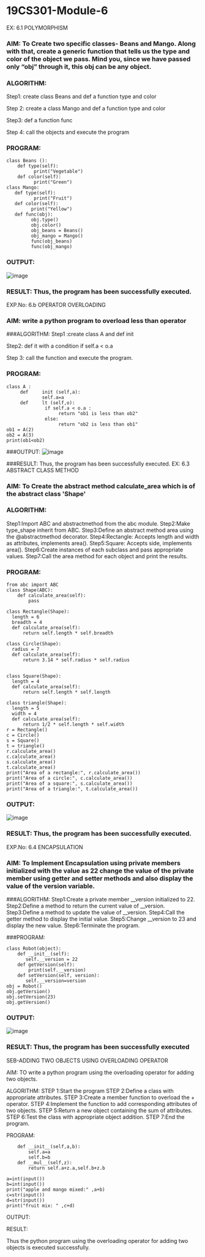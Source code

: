# 19CS301-Module-6
EX: 6.1   POLYMORPHISM

### AIM: To Create two specific classes- Beans and Mango. Along with that, create a generic function that tells us the type and color of the object we pass. Mind you, since we have passed only “obj” through it, this obj can be any object.

### ALGORITHM:
Step1: create class Beans and def a function type and color

Step 2: create a class Mango and def a function type and color

Step3: def a function func

Step 4: call the objects and execute the program

### PROGRAM:
```
class Beans ():
    def type(self):   
          print("Vegetable")
    def color(self):
          print("Green")
class Mango:
   def type(self):
          print("Fruit")
   def color(self):
         print("Yellow")
   def func(obj):
         obj.type()
         obj.color()
         obj_beans = Beans()
         obj_mango = Mango()
         func(obj_beans)
         func(obj_mango)
```
### OUTPUT:
![image](https://github.com/user-attachments/assets/b41a3e12-896b-4f6c-a9b2-19045a5088f9)


### RESULT: Thus, the program has been successfully executed.

EXP.No: 6.b OPERATOR OVERLOADING

### AIM: write a python program to overload less than operator
###ALGORITHM:
Step1 :create class A and def init	 

Step2: def it	with a condition if self.a < o.a 

Step 3: call the function and execute the program.
### PROGRAM:
```
class A :
     def     init (self,a):
             self.a=a
     def     lt (self,o):
              if self.a < o.a :
                   return "ob1 is less than ob2"
              else:
                   return "ob2 is less than ob1"
ob1 = A(2)
ob2 = A(3)
print(ob1<ob2)
```
###OUTPUT:
![image](https://github.com/user-attachments/assets/dae03d17-1004-424e-a179-ef62fd2681bd)



###RESULT: Thus, the program has been successfully executed.
EX: 6.3 ABSTRACT CLASS METHOD

### AIM: To Create the abstract method calculate_area which is of the abstract class 'Shape'

### ALGORITHM:
Step1:Import ABC and abstractmethod from the abc module.
Step2:Make type_shape inherit from ABC.
Step3:Define an abstract method area using the @abstractmethod decorator.
Step4:Rectangle: Accepts length and width as attributes, implements area().
Step5:Square: Accepts side, implements area().
Step6:Create instances of each subclass and pass appropriate values.
Step7:Call the area method for each object and print the results.

### PROGRAM:
```
from abc import ABC
class Shape(ABC):
    def calculate_area(self):
        pass

class Rectangle(Shape):
  length = 6
  breadth = 4
  def calculate_area(self):
      return self.length * self.breadth

class Circle(Shape):
  radius = 7
  def calculate_area(self):
      return 3.14 * self.radius * self.radius


class Square(Shape):
  length = 4
  def calculate_area(self):
      return self.length * self.length

class triangle(Shape):
  length = 5
  width = 4
  def calculate_area(self):
      return 1/2 * self.length * self.width
r = Rectangle()
c = Circle()
s = Square() 
t = triangle()
r.calculate_area()
c.calculate_area()
s.calculate_area()
t.calculate_area()
print("Area of a rectangle:", r.calculate_area()) 
print("Area of a circle:", c.calculate_area()) 
print("Area of a square:", s.calculate_area()) 
print("Area of a triangle:", t.calculate_area()) 

```
### OUTPUT:

![image](https://github.com/user-attachments/assets/fb94d2c8-7e21-4156-9dae-e6e49a2ca8c6)


### RESULT: Thus, the program has been successfully executed.

EXP.No: 6.4     ENCAPSULATION

### AIM: To Implement Encapsulation using private members initialized with the value as 22 change the value of the private member using getter and setter methods and also display the value of the version variable.

###ALGORITHM: 
Step1:Create a private member __version initialized to 22.
Step2:Define a method to return the current value of __version.
Step3:Define a method to update the value of __version.
Step4:Call the getter method to display the initial value.
Step5:Change __version to 23 and display the new value.
Step6:Terminate the program.


###PROGRAM:
```
class Robot(object):
    def __init__(self):
       self.__version = 22
    def getVersion(self):
        print(self.__version)
    def setVersion(self, version):
       self.__version=version
obj = Robot()
obj.getVersion()
obj.setVersion(23)
obj.getVersion()

```
### OUTPUT:
 
![image](https://github.com/user-attachments/assets/0a7c5af7-e853-4d2c-a0ee-6e8209f5ac26)


### RESULT: Thus, the program has been successfully executed


SEB-ADDING TWO OBJECTS USING OVERLOADING OPERATOR

AIM: TO write a python program using the overloading operator for adding two objects.

ALGORITHM: STEP 1:Start the program STEP 2:Define a class with appropriate attributes. STEP 3:Create a member function to overload the + operator. STEP 4:Implement the function to add corresponding attributes of two objects. STEP 5:Return a new object containing the sum of attributes. STEP 6:Test the class with appropriate object addition. STEP 7:End the program.

PROGRAM:

```class Accessories:
    def __init__(self,a,b):
        self.a=a
        self.b=b
    def __mul__(self,z):
        return self.a+z.a,self.b+z.b
        
a=int(input())
b=int(input())
print("apple and mango mixed:" ,a+b)
c=str(input())
d=str(input())
print("fruit mix: " ,c+d)
```

OUTPUT:

RESULT:

Thus the python program using the overloading operator for adding two objects is executed successfully.

